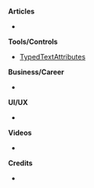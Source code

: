 **Articles**

* 

**Tools/Controls**

* [TypedTextAttributes](https://github.com/muukii/TypedTextAttributes)

**Business/Career**

* 

**UI/UX**

* 

**Videos**

* 

**Credits**

* 
